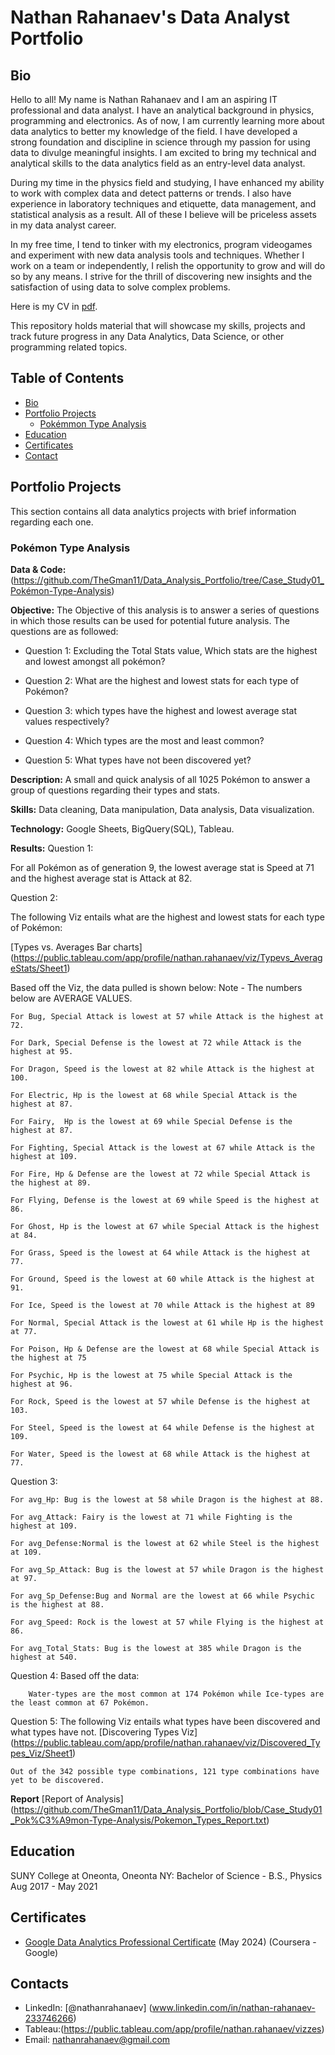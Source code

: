 # Nathan Rahanaev's Data Analyst Portfolio
## Bio
Hello to all! My name is Nathan Rahanaev and I am an aspiring IT professional and data analyst. I have an analytical background in physics, programming and electronics. As of now, I am currently learning more about data analytics to better my knowledge of the field. I have developed a strong foundation and discipline in science through my passion for using data to divulge meaningful insights. I am excited to bring my technical and analytical skills to the data analytics field as an entry-level data analyst. 

During my time in the physics field and studying, I have enhanced my ability to work with complex data and detect patterns or trends. I also have experience in laboratory techniques and etiquette, data management, and statistical analysis as a result. All of these I believe will be priceless assets in my data analyst career.

In my free time, I tend to tinker with my electronics, program videogames and experiment with new data analysis tools and techniques. Whether I work on a team or independently, I relish the opportunity to grow and will do so by any means. I strive for the thrill of discovering new insights and the satisfaction of using data to solve complex problems.

Here is my CV in [pdf](https://github.com/TheGman11/Data_Analysis_Portfolio/blob/main/Nathan%20Rahanaev%20CV.pdf).

This repository holds material that will showcase my skills, projects and track future progress in any Data Analytics, Data Science, or other programming related topics.

## Table of Contents
- [Bio](https://github.com/TheGman11/Data_Analysis_Portfolio/blob/main/README.md#Bio)
- [Portfolio Projects](https://github.com/TheGman11/Data_Analysis_Portfolio/blob/main/README.md#portfolio-projects)
	- [Pokémmon Type Analysis](https://github.com/TheGman11/Data_Analysis_Portfolio#Pok%C3%A9mon_Type_Analysis)
- [Education](https://github.com/TheGman11/Data_Analysis_Portfolio/blob/main/README.md#Education)
- [Certificates](https://github.com/TheGman11/Data_Analysis_Portfolio/blob/main/README.md#Certificates)
- [Contact](https://github.com/TheGman11/Data_Analysis_Portfolio/blob/main/README.md#Contact)

## Portfolio Projects
This section contains all data analytics projects with brief information regarding each one.

### Pokémon Type Analysis
**Data & Code:** 
(https://github.com/TheGman11/Data_Analysis_Portfolio/tree/Case_Study01_Pokémon-Type-Analysis)

**Objective:** 
The Objective of this analysis is to answer a series of questions in which those results can be used for potential future analysis. The questions are as followed:

- Question 1: Excluding the Total Stats value, Which stats are the highest and lowest amongst all pokémon?

- Question 2: What are the highest and lowest stats for each type of Pokémon?

- Question 3: which types have the highest and lowest average stat values respectively?

- Question 4: Which types are the most and least common?

- Question 5: What types have not been discovered yet?

**Description:** 
 A small and quick analysis of all 1025 Pokémon to answer a group of questions regarding their types and stats.

**Skills:** 
 Data cleaning,  Data manipulation, Data analysis, Data visualization.

**Technology:** 
 Google Sheets, BigQuery(SQL), Tableau.

**Results:** 
Question 1:

 For all Pokémon as of generation 9, the lowest average stat is Speed at 71 and the highest average stat is Attack at 82. 

Question 2:

 The following Viz entails what are the highest and lowest stats for each type of Pokémon:

[Types vs. Averages Bar charts] (https://public.tableau.com/app/profile/nathan.rahanaev/viz/Typevs_AverageStats/Sheet1)

Based off the Viz, the data pulled is shown below:
Note - The numbers below are AVERAGE VALUES.

	For Bug, Special Attack is lowest at 57 while Attack is the highest at 72.
 
	For Dark, Special Defense is the lowest at 72 while Attack is the highest at 95.
 
	For Dragon, Speed is the lowest at 82 while Attack is the highest at 100.
 
	For Electric, Hp is the lowest at 68 while Special Attack is the highest at 87.
 
	For Fairy,  Hp is the lowest at 69 while Special Defense is the highest at 87.
 
	For Fighting, Special Attack is the lowest at 67 while Attack is the highest at 109.
 
	For Fire, Hp & Defense are the lowest at 72 while Special Attack is the highest at 89.
 
	For Flying, Defense is the lowest at 69 while Speed is the highest at 86.
 
	For Ghost, Hp is the lowest at 67 while Special Attack is the highest at 84.
 
	For Grass, Speed is the lowest at 64 while Attack is the highest at 77.
 
	For Ground, Speed is the lowest at 60 while Attack is the highest at 91.
 
	For Ice, Speed is the lowest at 70 while Attack is the highest at 89
 
	For Normal, Special Attack is the lowest at 61 while Hp is the highest at 77.
 
	For Poison, Hp & Defense are the lowest at 68 while Special Attack is the highest at 75
 
	For Psychic, Hp is the lowest at 75 while Special Attack is the highest at 96.
 
	For Rock, Speed is the lowest at 57 while Defense is the highest at 103.
 
	For Steel, Speed is the lowest at 64 while Defense is the highest at 109.
 
	For Water, Speed is the lowest at 68 while Attack is the highest at 77.
 

Question 3:

	For avg_Hp: Bug is the lowest at 58 while Dragon is the highest at 88.
 
	For avg_Attack: Fairy is the lowest at 71 while Fighting is the highest at 109.
 
	For avg_Defense:Normal is the lowest at 62 while Steel is the highest at 109.
 
	For avg_Sp_Attack: Bug is the lowest at 57 while Dragon is the highest at 97.
 
	For avg_Sp_Defense:Bug and Normal are the lowest at 66 while Psychic is the highest at 88.
 
	For avg_Speed: Rock is the lowest at 57 while Flying is the highest at 86.
 
	For avg_Total_Stats: Bug is the lowest at 385 while Dragon is the highest at 540.

Question 4: 
	 Based off the data:
 
		Water-types are the most common at 174 Pokémon while Ice-types are the least common at 67 Pokémon.

Question 5:
	 The following Viz entails what types have been discovered and what types have not.
	 [Discovering Types Viz] (https://public.tableau.com/app/profile/nathan.rahanaev/viz/Discovered_Types_Viz/Sheet1)
 
	Out of the 342 possible type combinations, 121 type combinations have yet to be discovered.
 
**Report**
 [Report of Analysis] (https://github.com/TheGman11/Data_Analysis_Portfolio/blob/Case_Study01_Pok%C3%A9mon-Type-Analysis/Pokemon_Types_Report.txt)

## Education
SUNY College at Oneonta, Oneonta NY: 
Bachelor of Science - B.S., Physics
Aug 2017 - May 2021

## Certificates
- [Google Data Analytics Professional Certificate](https://coursera.org/share/66927849924a65d0a3fa10ec1cfe3419) (May 2024) (Coursera - Google)

## Contacts
- LinkedIn: [@nathanrahanaev] (www.linkedin.com/in/nathan-rahanaev-233746266)
- Tableau:(https://public.tableau.com/app/profile/nathan.rahanaev/vizzes)
- Email: nathanrahanaev@gmail.com
